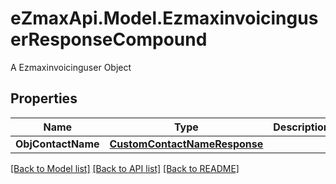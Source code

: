 # eZmaxApi.Model.EzmaxinvoicinguserResponseCompound
A Ezmaxinvoicinguser Object

## Properties

Name | Type | Description | Notes
------------ | ------------- | ------------- | -------------
**ObjContactName** | [**CustomContactNameResponse**](CustomContactNameResponse.md) |  | 

[[Back to Model list]](../README.md#documentation-for-models) [[Back to API list]](../README.md#documentation-for-api-endpoints) [[Back to README]](../README.md)

